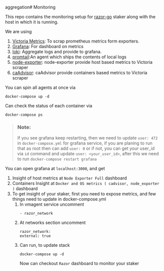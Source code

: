 aggregation# Monitoring

This repo contains the monitoring setup for [razor-go](https://github.com/razor-network/razor-go) staker along with the host in which it is running.

We are using
1.  [Victoria Metrics](https://victoriametrics.com/): To scrap prometheus metrics form exporters.
2. [Grafana](https://grafana.com/): For dashboard on metrics
3. [loki](https://grafana.com/oss/loki/): Aggregate logs and provide to grafana.
4. [promtail](https://grafana.com/docs/loki/latest/clients/promtail/):An agent which ships the contents of local logs
5. [node-exporter](https://prometheus.io/docs/guides/node-exporter/): node-exporter provide host based metrics to Victoria scraper
6. [caAdvisor](https://prometheus.io/docs/guides/cadvisor/): caAdvisor provide containers based metrics to Victoria scraper

You can spin all agents at once via 
 
```
docker-compose up -d
``` 
Can check the status of each container via
```
docker-compose ps
```

>### Note:
> If you see grafana keep restarting, then we need to update `user: 472` in `docker-compose.yml` for grafana service, if you are planing to run that as root then can add `user: 0` or if not, you can get your user_id via `id` command and update `user: <your_user_id>`, after this we need to run `docker-compose restart grafana`


 You can open grafana at `localhost:3000`, and get 
 1. Insight of host metrics at `Node Exporter Full` dashboard
 2. Containers Insight at `Docker and OS metrics ( cadvisor, node_exporter )` dashboard
 3. To get insight of your staker, first you need to expose metrics, and few things need to update in docker-compose.yml 
    1. In vmagent service uncomment 
        ```
        - razor_network
        ```
    2. At networks section uncomment
        ```
        razor_network:
        external: true
        ```
    3. Can run, to update stack
        ```
        docker-compose up -d
        ```
        Now can checkout `Razor` dashboard to monitor your staker